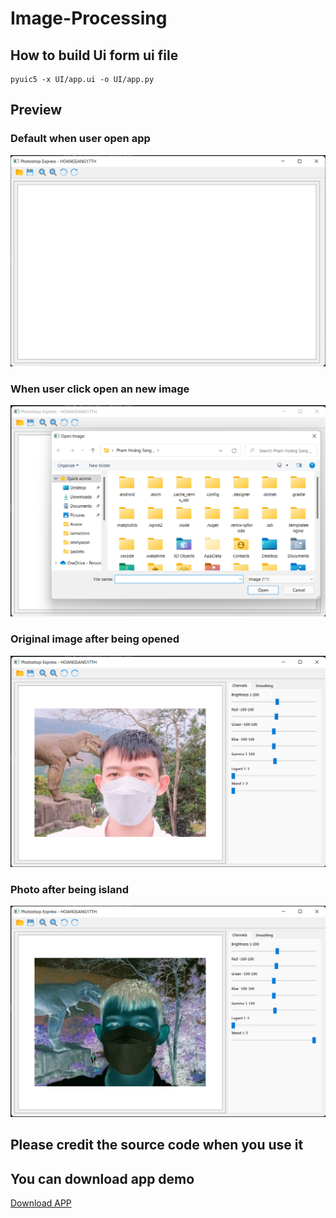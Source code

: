 # Image-Processing

## How to build Ui form ui file

```
pyuic5 -x UI/app.ui -o UI/app.py
```

## Preview
### Default when user open app
![Default APP](Images/Default.png)

### When user click open an new image

![Choice File](Images/Choice%20Image.png)

### Original image after being opened
![Origin image](Images/Origin.png)

### Photo after being island
![Island image](Images/Island.png)

## Please credit the source code when you use it

## You can download app demo

<a id="raw-url" href="dist/main.exe">Download APP</a>